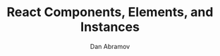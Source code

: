 ---
sections:
  - reactjs
link: 'https://medium.com/@dan_abramov/react-components-elements-and-instances-90800811f8ca'
title: 'React Components, Elements, and Instances'
author: 'Dan Abramov'
publishedAt: 2015-12-14T00:00:00.000Z
type:
  - article
topics:
  - react_components
suggestedBy:
  - andreamangano
createdAt: 2018-03-09T01:28:15.160Z
reference: aHR0cHM6Ly9tZWRpdW0uY29tL0BkYW5fYWJyYW1vdi9yZWFjdC1jb21wb25lbnRzLWVsZW1lbnRzLWFuZC1pbnN0YW5jZXMtOTA4MDA4MTFmOGNh
slug: react-components-elements-and-instances-by-dan-abramov
---